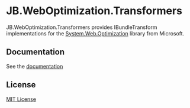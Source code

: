 # JB.WebOptimization.Transformers
JB.WebOptimization.Transformers provides IBundleTransform implementations for the [System.Web.Optimization](https://nuget.org/packages/Microsoft.AspNet.Web.Optimization) library from Microsoft.

## Documentation
See the [documentation](https://github.com/jfbourke/JB.WebOptimization.Transformers/wiki)
	
## License
[MIT License](https://github.com/jfbourke/JB.WebOptimization.Transformers/blob/master/LICENSE.md)
